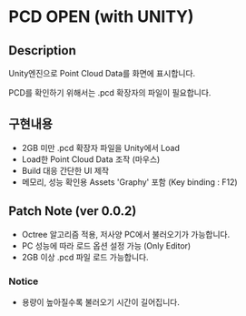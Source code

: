 # PCD OPEN (with UNITY)

## Description

Unity엔진으로 Point Cloud Data를 화면에 표시합니다.

PCD를 확인하기 위해서는 .pcd 확장자의 파일이 필요합니다.

## 구현내용
- 2GB 미만 .pcd 확장자 파일을 Unity에서 Load
- Load한 Point Cloud Data 조작 (마우스)
- Build 대응 간단한 UI 제작
- 메모리, 성능 확인용 Assets 'Graphy' 포함 (Key binding : F12)

## Patch Note (ver 0.0.2)
- Octree 알고리즘 적용, 저사양 PC에서 불러오기가 가능합니다.
- PC 성능에 따라 로드 옵션 설정 가능 (Only Editor)
- 2GB 이상 .pcd 파일 로드 가능합니다.

### Notice
- 용량이 높아질수록 불러오기 시간이 길어집니다.